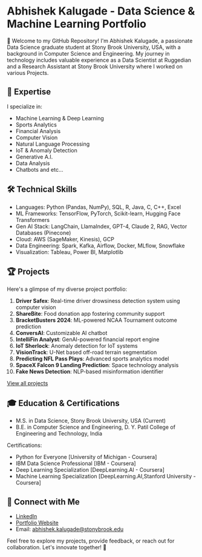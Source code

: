 # Abhishek Kalugade - Data Science & Machine Learning Portfolio

👋 Welcome to my GitHub Repository! I'm Abhishek Kalugade, a passionate Data Science graduate student at Stony Brook University, USA, with a background in Computer Science and Engineering. My journey in technology includes valuable experience as a Data Scientist at Ruggedian and a Research Assistant at Stony Brook University where I worked on various Projects.

## 🚀 Expertise

I specialize in:
- Machine Learning & Deep Learning
- Sports Analytics
- Financial Analysis
- Computer Vision
- Natural Language Processing
- IoT & Anomaly Detection
- Generative A.I.
- Data Analysis
- Chatbots and etc...

## 🛠️ Technical Skills

- Languages: Python (Pandas, NumPy), SQL, R, Java, C, C++, Excel
- ML Frameworks: TensorFlow, PyTorch, Scikit-learn, Hugging Face Transformers
- Gen AI Stack: LangChain, LlamaIndex, GPT-4, Claude 2, RAG, Vector Databases (Pinecone)
- Cloud: AWS (SageMaker, Kinesis), GCP
- Data Engineering: Spark, Kafka, Airflow, Docker, MLflow, Snowflake
- Visualization: Tableau, Power BI, Matplotlib

## 🏆 Projects

Here's a glimpse of my diverse project portfolio:

1. **Driver Safex**: Real-time driver drowsiness detection system using computer vision
2. **ShareBite**: Food donation app fostering community support
3. **BracketBusters 2024**: ML-powered NCAA Tournament outcome prediction
4. **ConversAI**: Customizable AI chatbot
5. **IntelliFin Analyst**: GenAI-powered financial report engine
6. **IoT Sherlock**: Anomaly detection for IoT systems
7. **VisionTrack**: U-Net based off-road terrain segmentation
8. **Predicting NFL Pass Plays**: Advanced sports analytics model
9. **SpaceX Falcon 9 Landing Prediction**: Space technology analysis
10. **Fake News Detection**: NLP-based misinformation identifier

[View all projects](https://github.com/Abhishek17ak/My_Projects)

## 🎓 Education & Certifications

- M.S. in Data Science, Stony Brook University, USA (Current)
- B.E. in Computer Science and Engineering, D. Y. Patil College of Engineering and Technology, India

Certifications:
- Python for Everyone [University of Michigan - Coursera]
- IBM Data Science Professional [IBM - Coursera]
- Deep Learning Specialization [DeepLearning.AI - Coursera]
- Machine Learning Specialization [DeepLearning.AI,Stanford University - Coursera]

## 🔗 Connect with Me

- [LinkedIn](https://www.linkedin.com/in/abhishek-kalugade-7185a8199/)
- [Portfolio Website](https://abhishek17ak.github.io/Resume/)
- Email: abhishek.kalugade@stonybrook.edu

Feel free to explore my projects, provide feedback, or reach out for collaboration. Let's innovate together! 🚀

